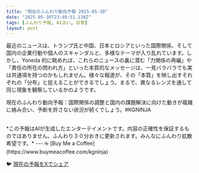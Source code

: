 ```yaml
---
title: "現在のふんわり動向予報 2025-05-30"
date: "2025-05-30T23:40:51.138Z"
tags: [ふんわり予報, AI占い, 日常]
layout: post
---
```



最近のニュースは、トランプ氏と中国、日本とロシアといった国際関係、そして国内の企業行動や個人のスキャンダルと、多様なテーマが入り乱れています。しかし、Yoneda 的に眺めれば、これらのニュースの裏に潜む「力関係の再編」や「責任の所在の問われ方」といった本質的なメッセージは、一見バラバラでも実は共通項を持つのかもしれません。様々な報道が、その「本質」を映し出すそれぞれの「分布」と捉えることができるでしょう。まるで、異なるレンズを通して同じ現象を観察しているかのようです。


現在のふんわり動向予報：国際関係の調整と国内の課題解決に向けた動きが複雑に絡み合い、予断を許さない状況が続くでしょう。#KGNINJA

<br>
*この予報はAIが生成したエンターテイメントです。内容の正確性を保証するものではありません。ふんわり３０分おきに更新されます。みんなにふんわり拡散希望です。*
---
☕️ [Buy Me a Coffee](https://www.buymeacoffee.com/kgninja)

🐦 [現在の予報をXでシェア](https://twitter.com/intent/tweet?text=%E7%8F%BE%E5%9C%A8%E3%81%AE%E3%81%B5%E3%82%93%E3%82%8F%E3%82%8A%E4%BA%88%E5%A0%B1%3A%20%E3%80%8C%E6%9C%80%E8%BF%91%E3%81%AE%E3%83%8B%E3%83%A5%E3%83%BC%E3%82%B9%E3%81%AF%E3%80%81%E3%83%88%E3%83%A9%E3%83%B3%E3%83%97%E6%B0%8F%E3%81%A8%E4%B8%AD%E5%9B%BD%E3%80%81%E6%97%A5%E6%9C%AC%E3%81%A8%E3%83%AD%E3%82%B7%E3%82%A2%E3%81%A8%E3%81%84%E3%81%A3%E3%81%9F%E5%9B%BD%E9%9A%9B%E9%96%A2%E4%BF%82%E3%80%81%E3%81%9D%E3%81%97%E3%81%A6%E5%9B%BD%E5%86%85%E3%81%AE%E4%BC%81%E6%A5%AD%E8%A1%8C%E5%8B%95%E3%82%84%E5%80%8B%E4%BA%BA%E3%81%AE%E3%82%B9%E3%82%AD%E3%83%A3%E3%83%B3%E3%83%80%E3%83%AB%E3%81%A8%E3%80%81%E5%A4%9A%E6%A7%98%E3%81%AA%E3%83%86%E3%83%BC%E3%83%9E%E3%81%8C%E5%85%A5%E3%82%8A%E4%B9%B1%E3%82%8C%E3%81%A6%E3%81%84%E3%81%BE%E3%81%99%E3%80%82%E3%80%8D%23KGNINJA%20%E7%B6%9A%E3%81%8D%E3%81%AF%E3%83%96%E3%83%AD%E3%82%B0%E3%81%A7%EF%BC%81%F0%9F%91%87&url=https%3A%2F%2Fkg-ninja.github.io%2FFunwariyoso%2F)
